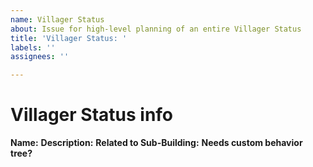 ```yaml
---
name: Villager Status
about: Issue for high-level planning of an entire Villager Status
title: 'Villager Status: '
labels: ''
assignees: ''

---
```


# Villager Status info
**Name:** 
**Description:** 
**Related to Sub-Building:** 
**Needs custom behavior tree?**
